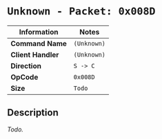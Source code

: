 # `Unknown - Packet: 0x008D`

| Information               | Notes |
|---                        |---    |
| **Command Name**          | `(Unknown)` |
| **Client Handler**        | `(Unknown)` |
| **Direction**             | `S -> C` |
| **OpCode**                | `0x008D` |
| **Size**                  | `Todo` |

## Description

_Todo._

